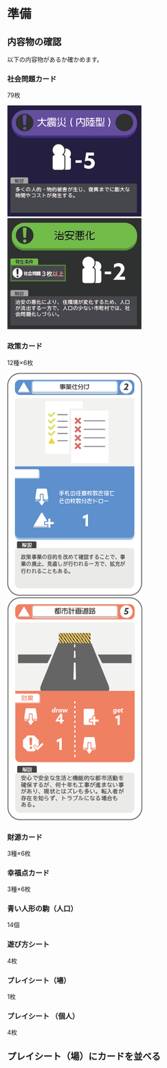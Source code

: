 # 準備

## 内容物の確認

以下の内容物があるか確かめます。

### 社会問題カード
79枚

![社会問題カード1](../_media/card_problem_1.png)
![社会問題カード2](../_media/card_problem_2.png)

### 政策カード
12種×6枚

![政策カード1](../_media/card_action_1.png)
![政策カード2](../_media/card_action_2.png)

### 財源カード
3種×6枚

### 幸福点カード
3種×6枚

### 青い人形の駒（人口）
14個

### 遊び方シート
4枚

### プレイシート（場）
1枚

### プレイシート （個人）
4枚

## プレイシート（場）にカードを並べる